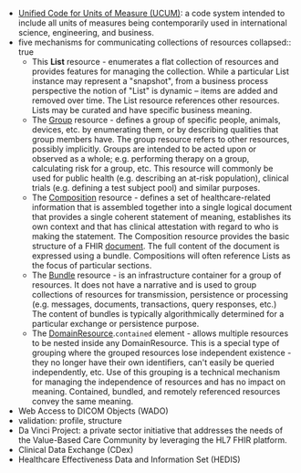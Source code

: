 - [Unified Code for Units of Measure (UCUM)](https://ucum.org/): a code system intended to include all units of measures being contemporarily used in international science, engineering, and business.
- five mechanisms for communicating collections of resources
  collapsed:: true
	- This **List** resource - enumerates a flat collection of resources and provides features for managing the collection. While a particular List instance may represent a "snapshot", from a business process perspective the notion of "List" is dynamic – items are added and removed over time. The List resource references other resources. Lists may be curated and have specific business meaning.
	- The [Group](https://build.fhir.org/group.html) resource - defines a group of specific people, animals, devices, etc. by enumerating them, or by describing qualities that group members have. The group resource refers to other resources, possibly implicitly. Groups are intended to be acted upon or observed as a whole; e.g. performing therapy on a group, calculating risk for a group, etc. This resource will commonly be used for public health (e.g. describing an at-risk population), clinical trials (e.g. defining a test subject pool) and similar purposes.
	- The [Composition](https://build.fhir.org/composition.html) resource - defines a set of healthcare-related information that is assembled together into a single logical document that provides a single coherent statement of meaning, establishes its own context and that has clinical attestation with regard to who is making the statement. The Composition resource provides the basic structure of a FHIR [document](https://build.fhir.org/documents.html). The full content of the document is expressed using a bundle. Compositions will often reference Lists as the focus of particular sections.
	- The [Bundle](https://build.fhir.org/bundle.html) resource - is an infrastructure container for a group of resources. It does not have a narrative and is used to group collections of resources for transmission, persistence or processing (e.g. messages, documents, transactions, query responses, etc.) The content of bundles is typically algorithmically determined for a particular exchange or persistence purpose.
	- The [DomainResource](https://build.fhir.org/domainresource.html).`contained` element - allows multiple resources to be nested inside any DomainResource. This is a special type of grouping where the grouped resources lose independent existence - they no longer have their own identifiers, can't easily be queried independently, etc. Use of this grouping is a technical mechanism for managing the independence of resources and has no impact on meaning. Contained, bundled, and remotely referenced resources convey the same meaning.
- Web Access to DICOM Objects (WADO)
- validation: profile, structure
- Da Vinci Project: a private sector initiative that addresses the needs of the Value-Based Care Community by leveraging the HL7 FHIR platform.
- Clinical Data Exchange (CDex)
- Healthcare Effectiveness Data and Information Set (HEDIS)